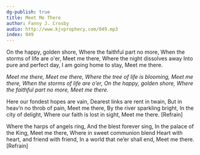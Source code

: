 ```yaml
---
dg-publish: true
title: Meet Me There
author: Fanny J. Crosby
audio: http://www.kjvprophecy.com/049.mp3
index: 049
---
```


On the happy, golden shore,
Where the faithful part no more,
When the storms of life are o'er,
Meet me there,
Where the night dissolves away
Into pure and perfect day,
I am going home to stay,
Meet me there.

*Meet me there,
Meet me there,
Where the tree of life is blooming,
Meet me there,
When the storms of life are o’er,
On the happy, golden shore,
Where the faithful part no more,
Meet me there.*

Here our fondest hopes are vain,
Dearest links are rent in twain,
But in heav’n no throb of pain,
Meet me there,
By the river sparkling bright,
In the city of delight,
Where our faith is lost in sight,
Meet me there. [Refrain]

Where the harps of angels ring,
And the blest forever sing,
In the palace of the King,
Meet me there,
Where in sweet communion blend
Heart with heart, and friend with friend,
In a world that ne’er shall end,
Meet me there. [Refrain]